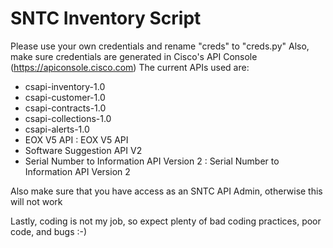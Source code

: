 # SNTC Inventory Script
Please use your own credentials and rename "creds" to "creds.py"
Also, make sure credentials are generated in Cisco's API Console (https://apiconsole.cisco.com)
The current APIs used are:
 * csapi-inventory-1.0
 * csapi-customer-1.0
 * csapi-contracts-1.0
 * csapi-collections-1.0
 * csapi-alerts-1.0
 * EOX V5 API : EOX V5 API
 * Software Suggestion API V2
 * Serial Number to Information API Version 2 : Serial Number to Information API Version 2

Also make sure that you have access as an SNTC API Admin, otherwise this will not work

Lastly, coding is not my job, so expect plenty of bad coding practices, poor code, and bugs :-)

